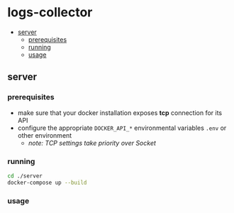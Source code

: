 # logs-collector

- [server](#server)
  - [prerequisites](#prerequisites)
  - [running](#running)
  - [usage](#usage)

## server

### prerequisites

- make sure that your docker installation exposes **tcp** connection for its API
- configure the appropriate `DOCKER_API_*` environmental variables `.env` or other environment
  - *note: TCP settings take priority over Socket*

### running

```bash
cd ./server
docker-compose up --build
```

### usage

